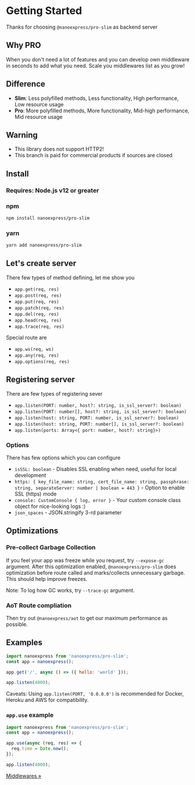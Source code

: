 # Getting Started

Thanks for choosing `@nanoexpress/pro-slim` as backend server

## Why PRO

When you don't need a lot of features and you can develop own middleware in seconds to add what you need. Scale you middlewares list as you grow!

## Difference

- **Slim**: Less polyfilled methods, Less functionality, High performance, Low resource usage
- **Pro**: More polyfilled methods, More functionality, Mid-high performance, Mid resource usage

## Warning

- This library does not support HTTP2!
- This branch is paid for commercial products if sources are closed

## Install

### **Requires**: Node.js v12 or greater

### npm

```bash
npm install nanoexpress/pro-slim
```

### yarn

```bash
yarn add nanoexpress/pro-slim
```

## Let's create server

There few types of method defining, let me show you

- `app.get(req, res)`
- `app.post(req, res)`
- `app.put(req, res)`
- `app.patch(req, res)`
- `app.del(req, res)`
- `app.head(req, res)`
- `app.trace(req, res)`

Special route are

- `app.ws(req, ws)`
- `app.any(req, res)`
- `app.options(req, res)`

## Registering server

There are few types of registering sever

- `app.listen(PORT: number, host?: string, is_ssl_server?: boolean)`
- `app.listen(PORT: number[], host?: string, is_ssl_server?: boolean)`
- `app.listen(host: string, PORT: number, is_ssl_server?: boolean)`
- `app.listen(host: string, PORT: number[], is_ssl_server?: boolean)`
- `app.listen(ports: Array<{ port: number, host?: string}>)`

### Options

There has few options which you can configure

- `isSSL: boolean` - Disables SSL enabling when need, useful for local development
- `https: { key_file_name: string, cert_file_name: string, passphrase: string, separateServer: number | boolean = 443 }` - Option to enable SSL (https) mode
- `console: CustomConsole { log, error }` - Your custom console class object for nice-looking logs :)
- `json_spaces` - JSON.stringify 3-rd parameter

## Optimizations

### Pre-collect Garbage Collection

If you feel your app was freeze while you request, try `--expose-gc` argument. After this optimization enabled, `@nanoexpress/pro-slim` does optimization before route called and marks/collects unnecessary garbage. This should help improve freezes.

Note: To log how GC works, try `--trace-gc` argument.

### AoT Route compliation

Then try out `@nanoexpress/aot` to get our maximum performance as possible.

## Examples

```js
import nanoexpress from 'nanoexpress/pro-slim';
const app = nanoexpress();

app.get('/', async () => ({ hello: 'world' }));

app.listen(4000);
```

Caveats: Using `app.listen(PORT, '0.0.0.0')` is recommended for Docker, Heroku and AWS for compatibility.

### `app.use` example

```js
import nanoexpress from 'nanoexpress/pro-slim';
const app = nanoexpress();

app.use(async (req, res) => {
  req.time = Date.now();
});

app.listen(4000);
```

[Middlewares &raquo;](./middlewares.md)
